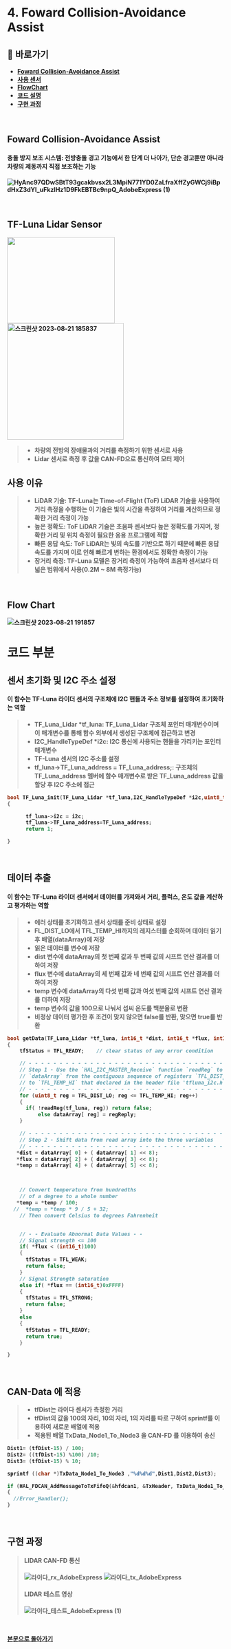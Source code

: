 # 4. Foward Collision-Avoidance Assist

## **📗 바로가기**

<b>

- [Foward Collision-Avoidance Assist](#foward-collision-avoidance-assist)
- [사용 센서](#tf-luna-lidar-sensor)
- [FlowChart](#flow-chart)
- [코드 설명](#코드-부분)
- [구현 과정](#구현-과정)

<br/>

## **Foward Collision-Avoidance Assist**
#### 충돌 방지 보조 시스템: 전방충돌 경고 기능에서 한 단계 더 나아가, 단순 경고뿐만 아니라 차량의 제동까지 직접 보조하는 기능
![HyAnc97QDwSBtT93gcakbvsx2L3MpiN771YD0ZaLfraXffZyGWCj9iBpdHxZ3dYl_uFkzlHz1D9FkEBTBc9npQ_AdobeExpress (1)](https://github.com/qkcvb110/Portfolio/assets/121782690/7e52c0e3-1b79-4b60-9137-22bcc24fb3dc)

<br/>

## **TF-Luna Lidar Sensor**
<img src="https://github.com/qkcvb110/Portfolio/assets/121782690/5d20d854-fddf-4648-a433-8d3a10a4e279" width="250" height="200"/>
 <img width="271" alt="스크린샷 2023-08-21 185837" src="https://github.com/qkcvb110/Portfolio/assets/121782690/b81c782e-b9ac-4557-9e8d-05b6f524c376">
 
> - 차량의 전방의 장애물과의 거리를 측정하기 위한 센서로 사용
> - Lidar 센서로 측정 후 값을 CAN-FD으로 통신하여 모터 제어

## **사용 이유**
> - LiDAR 기술: TF-Luna는 Time-of-Flight (ToF) LiDAR 기술을 사용하여 거리 측정을 수행하는 이 기술은 빛의 시간을 측정하여 거리를 계산하므로 정확한 거리 측정이 가능
> - 높은 정확도: ToF LiDAR 기술은 초음파 센서보다 높은 정확도를 가지며, 정확한 거리 및 위치 측정이 필요한 응용 프로그램에 적합
> - 빠른 응답 속도: ToF LiDAR는 빛의 속도를 기반으로 하기 때문에 빠른 응답 속도를 가지며 이로 인해 빠르게 변하는 환경에서도 정확한 측정이 가능
> - 장거리 측정: TF-Luna 모델은 장거리 측정이 가능하여 초음파 센서보다 더 넓은 범위에서 사용(0.2M ~ 8M 측정가능)

<br/>

## **Flow Chart**
<img width="=350" alt="스크린샷 2023-08-21 191857" src="https://github.com/qkcvb110/Portfolio/assets/121782690/49617af0-b786-4d20-b7df-3ce5ba7b1c3e">


<br/>

# **코드 부분**
## 센서 초기화 및 I2C 주소 설정
#### 이 함수는 TF-Luna 라이더 센서의 구조체에 I2C 핸들과 주소 정보를 설정하여 초기화하는 역할
> - TF_Luna_Lidar *tf_luna: TF_Luna_Lidar 구조체 포인터 매개변수이며 이 매개변수를 통해 함수 외부에서 생성된 구조체에 접근하고 변경
> - I2C_HandleTypeDef *i2c: I2C 통신에 사용되는 핸들을 가리키는 포인터 매개변수
> - TF-Luna 센서의 I2C 주소를 설정
> - tf_luna->TF_Luna_address = TF_Luna_address;: 구조체의 TF_Luna_address 멤버에 함수 매개변수로 받은 TF_Luna_address 값을 할당 후 I2C 주소에 접근

```c
bool TF_Luna_init(TF_Luna_Lidar *tf_luna,I2C_HandleTypeDef *i2c,uint8_t TF_Luna_address)
{

	  tf_luna->i2c = i2c;
	  tf_luna->TF_Luna_address=TF_Luna_address;
	  return 1;

}

```

<br/>

## 데이터 추출
#### 이 함수는 TF-Luna 라이더 센서에서 데이터를 가져와서 거리, 플럭스, 온도 값을 계산하고 평가하는 역할
> - 에러 상태를 초기화하고 센서 상태를 준비 상태로 설정
> - FL_DIST_LO에서 TFL_TEMP_HI까지의 레지스터를 순회하며 데이터 읽기 후 배열(dataArray)에 저장
> - 읽은 데이터를 변수에 저장
> - dist 변수에 dataArray의 첫 번째 값과 두 번째 값의 시프트 연산 결과를 더하여 저장
> - flux 변수에 dataArray의 세 번째 값과 네 번째 값의 시프트 연산 결과를 더하여 저장
> - temp 변수에 dataArray의 다섯 번째 값과 여섯 번째 값의 시프트 연산 결과를 더하여 저장
> - temp 변수의 값을 100으로 나눠서 섭씨 온도를 백분율로 변환
> - 비정상 데이터 평가한 후 조건이 맞지 않으면 false를 반환, 맞으면 true를 반환

```c
bool getData(TF_Luna_Lidar *tf_luna, int16_t *dist, int16_t *flux, int16_t *temp)
{
    tfStatus = TFL_READY;    // clear status of any error condition

    // - - - - - - - - - - - - - - - - - - - - - - - - - - - - - - - - -
    // Step 1 - Use the `HAL_I2C_MASTER_Receive` function `readReg` to fill the six byte
    // `dataArray` from the contiguous sequence of registers `TFL_DIST_LO`
    // to `TFL_TEMP_HI` that declared in the header file 'tfluna_i2c.h`.
    // - - - - - - - - - - - - - - - - - - - - - - - - - - - - - - - - -
    for (uint8_t reg = TFL_DIST_LO; reg <= TFL_TEMP_HI; reg++)
    {
      if( !readReg(tf_luna, reg)) return false;
          else dataArray[ reg] = regReply;
    }

    // - - - - - - - - - - - - - - - - - - - - - - - - - - - - - - - -
    // Step 2 - Shift data from read array into the three variables
    // - - - - - - - - - - - - - - - - - - - - - - - - - - - - - - - -
   *dist = dataArray[ 0] + ( dataArray[ 1] << 8);
   *flux = dataArray[ 2] + ( dataArray[ 3] << 8);
   *temp = dataArray[ 4] + ( dataArray[ 5] << 8);



    // Convert temperature from hundredths
    // of a degree to a whole number
   *temp = *temp / 100;
  //  *temp = *temp * 9 / 5 + 32;
    // Then convert Celsius to degrees Fahrenheit


    // - - Evaluate Abnormal Data Values - -
    // Signal strength <= 100
    if( *flux < (int16_t)100)
    {
      tfStatus = TFL_WEAK;
      return false;
    }
    // Signal Strength saturation
    else if( *flux == (int16_t)0xFFFF)
    {
      tfStatus = TFL_STRONG;
      return false;
    }
    else
    {
      tfStatus = TFL_READY;
      return true;
    }

}
```

<br/>

## CAN-Data 에 적용
>- tfDist는 라이다 센서가 측정한 거리
>- tfDist의 값을 100의 자리, 10의 자리, 1의 자리를 따로 구하여 sprintf를 이용하여 새로운 배열에 적용
>- 적용된 배열 TxData_Node1_To_Node3 을 CAN-FD 를 이용하여 송신
```c
Dist1= (tfDist-15) / 100;
Dist2= ((tfDist-15) %100) /10;
Dist3= (tfDist-15) % 10;

sprintf ((char *)TxData_Node1_To_Node3 ,"%d%d%d",Dist1,Dist2,Dist3);

if (HAL_FDCAN_AddMessageToTxFifoQ(&hfdcan1, &TxHeader, TxData_Node1_To_Node3)!= HAL_OK)
{
  //Error_Handler();
}
```

<br/>

## **구현 과정**

> #### LIDAR CAN-FD 통신
>
> ![라이다_rx_AdobeExpress](https://github.com/qkcvb110/Portfolio/assets/121782690/be592a73-d340-4922-913a-26ee13bdb912) ![라이다_tx_AdobeExpress](https://github.com/qkcvb110/Portfolio/assets/121782690/ee5b5969-6770-4355-a4d8-546fede506e4)
>  
> #### LIDAR 테스트 영상
>
> ![라이다_테스트_AdobeExpress (1)](https://github.com/qkcvb110/Portfolio/assets/121782690/600dd67f-8e80-4219-93ed-bef1ae5e63d0)

<br/>

[본문으로 돌아가기](https://github.com/qkcvb110/Portfolio)
